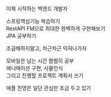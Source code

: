 이제 시작하는 백엔드 개발자
  
스프링핵심기능 복습하기  
RestAPI FM으로 최대한 완벽하게 구현해보기  
JPA 공부하기  
  
조급해하지말고, 차근차근 익혀나가자  
  
  
모바일은 남는 시간 짬짬히 공부  
애니매이션 구현, 사물인식  
그리고 진행할 프로젝트 계획서 쓰기  
  
애플 진영은 일단 관심만 조금 두고 있기  
